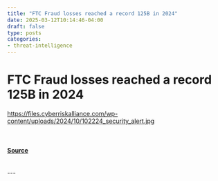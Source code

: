 ```yaml
---
title: "FTC Fraud losses reached a record 125B in 2024"
date: 2025-03-12T10:14:46-04:00
draft: false
type: posts
categories: 
- threat-intelligence
---
```

# FTC Fraud losses reached a record 125B in 2024
https://files.cyberriskalliance.com/wp-content/uploads/2024/10/102224_security_alert.jpg
<br/>

<br/>


#### [Source](https://www.scworld.com/brief/ftc-fraud-losses-reached-a-record-12-5b-in-2024)

<br/>
---
